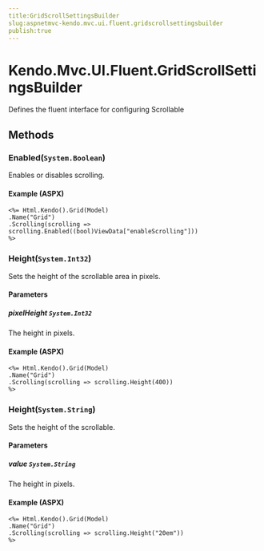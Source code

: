 ```yaml
---
title:GridScrollSettingsBuilder
slug:aspnetmvc-kendo.mvc.ui.fluent.gridscrollsettingsbuilder
publish:true
---
```


# Kendo.Mvc.UI.Fluent.GridScrollSettingsBuilder
Defines the fluent interface for configuring Scrollable



## Methods

### Enabled(`System.Boolean`)
Enables or disables scrolling.




#### Example (ASPX)
    <%= Html.Kendo().Grid(Model)
    .Name("Grid")
    .Scrolling(scrolling => scrolling.Enabled((bool)ViewData["enableScrolling"]))
    %>


### Height(`System.Int32`)
Sets the height of the scrollable area in pixels.


#### Parameters

##### pixelHeight `System.Int32`
The height in pixels.




#### Example (ASPX)
    <%= Html.Kendo().Grid(Model)
    .Name("Grid")
    .Scrolling(scrolling => scrolling.Height(400))
    %>


### Height(`System.String`)
Sets the height of the scrollable.


#### Parameters

##### value `System.String`
The height in pixels.




#### Example (ASPX)
    <%= Html.Kendo().Grid(Model)
    .Name("Grid")
    .Scrolling(scrolling => scrolling.Height("20em"))
    %>



 
